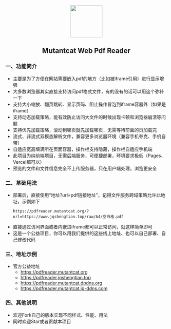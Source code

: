 <div align="center">
<img src="https://s2.loli.net/2025/10/21/hDSloxRBaIwkdpN.png" style="width:100px;" width="100"/>
<h2>Mutantcat Web Pdf Reader</h2>
</div>

### 一、功能简介
- 主要是为了方便在网站需要嵌入pdf的地方（比如被iframe引用）进行显示增强
- 大多数浏览器其实直接支持访问pdf格式文件，有的没有的话可以用这个弥补一下
- 支持大小缩放、翻页跳转、显示页码、阻止操作冒泡到iframe容器外（如果是iframe）
- 支持动态加载策略，能有效防止访问大文件的时候出现卡顿和浏览器崩溃等问题
- 支持优先加载策略，滚动到哪页就先加载哪页，无需等待前面的页加载完
- 流式、非流式双模态解析文件，兼容更多浏览器环境（兼容手机夸克、手机自带）
- 自适应宽高填满所在页面容器，操作栏支持隐藏，操作栏自适应手机端
- 此项目为纯前端项目，无需后端服务，可便捷部署，环境要求极低（Pages、Vercel都可以）
- 预览的文件和文件信息完全不上传服务器，只在用户端处理，浏览更安全

### 二、基础用法
- 部署后，直接使用“地址?url=pdf链接地址”，记得文件服务跨域策略允许此地址，示例如下
    ```
    https://pdfreader.mutantcat.org/?url=https://www.jqshengtian.top/raw/A4/空白格.pdf
    ```
- 直接通过访问界面或者内嵌进iframe都可以正常访问，就这样简单即可
- 这是一个公益项目，你可以用我们提供的这些线上地址、也可以自己部署、自己修改代码

### 三、地址示例
- 官方公益地址
    - https://pdfreader.mutantcat.org
    - https://pdfreader.jqshengtian.top
    - https://pdfreader.mutantcat.dpdns.org
    - https://pdfreader.mutantcat.ip-ddns.com

### 四、其他说明
- 欢迎Fork自己的版本实现不同样式、性能、用法
- 同时欢迎Star或者贡献本项目



